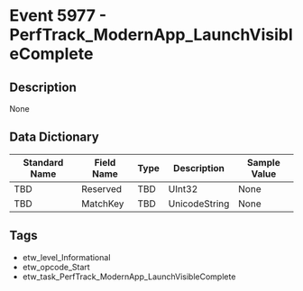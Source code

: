 # Event 5977 - PerfTrack_ModernApp_LaunchVisibleComplete

## Description
None

## Data Dictionary
|Standard Name|Field Name|Type|Description|Sample Value|
|---|---|---|---|---|
|TBD|Reserved|TBD|UInt32|None|None|
|TBD|MatchKey|TBD|UnicodeString|None|None|

## Tags
* etw_level_Informational
* etw_opcode_Start
* etw_task_PerfTrack_ModernApp_LaunchVisibleComplete